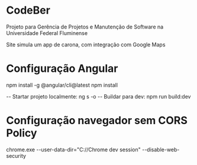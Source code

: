 # CodeBer

Projeto para Gerência de Projetos e Manutenção de Software na Universidade Federal Fluminense

Site simula um app de carona, com integração com Google Maps


# Configuração Angular

npm install -g @angular/cli@latest
npm install

-- Startar projeto localmente: ng s -o
-- Buildar para dev: npm run build:dev

# Configuração navegador sem CORS Policy

chrome.exe --user-data-dir="C://Chrome dev session" --disable-web-security
